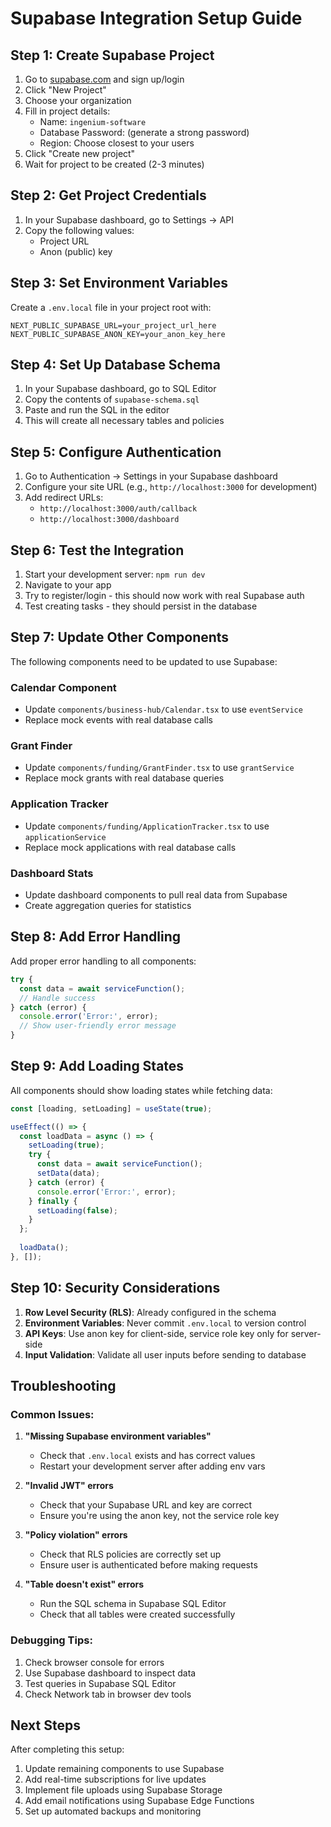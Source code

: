 # Supabase Integration Setup Guide

## Step 1: Create Supabase Project

1. Go to [supabase.com](https://supabase.com) and sign up/login
2. Click "New Project"
3. Choose your organization
4. Fill in project details:
   - Name: `ingenium-software`
   - Database Password: (generate a strong password)
   - Region: Choose closest to your users
5. Click "Create new project"
6. Wait for project to be created (2-3 minutes)

## Step 2: Get Project Credentials

1. In your Supabase dashboard, go to Settings → API
2. Copy the following values:
   - Project URL
   - Anon (public) key

## Step 3: Set Environment Variables

Create a `.env.local` file in your project root with:

```env
NEXT_PUBLIC_SUPABASE_URL=your_project_url_here
NEXT_PUBLIC_SUPABASE_ANON_KEY=your_anon_key_here
```

## Step 4: Set Up Database Schema

1. In your Supabase dashboard, go to SQL Editor
2. Copy the contents of `supabase-schema.sql`
3. Paste and run the SQL in the editor
4. This will create all necessary tables and policies

## Step 5: Configure Authentication

1. Go to Authentication → Settings in your Supabase dashboard
2. Configure your site URL (e.g., `http://localhost:3000` for development)
3. Add redirect URLs:
   - `http://localhost:3000/auth/callback`
   - `http://localhost:3000/dashboard`

## Step 6: Test the Integration

1. Start your development server: `npm run dev`
2. Navigate to your app
3. Try to register/login - this should now work with real Supabase auth
4. Test creating tasks - they should persist in the database

## Step 7: Update Other Components

The following components need to be updated to use Supabase:

### Calendar Component
- Update `components/business-hub/Calendar.tsx` to use `eventService`
- Replace mock events with real database calls

### Grant Finder
- Update `components/funding/GrantFinder.tsx` to use `grantService`
- Replace mock grants with real database queries

### Application Tracker
- Update `components/funding/ApplicationTracker.tsx` to use `applicationService`
- Replace mock applications with real database calls

### Dashboard Stats
- Update dashboard components to pull real data from Supabase
- Create aggregation queries for statistics

## Step 8: Add Error Handling

Add proper error handling to all components:

```typescript
try {
  const data = await serviceFunction();
  // Handle success
} catch (error) {
  console.error('Error:', error);
  // Show user-friendly error message
}
```

## Step 9: Add Loading States

All components should show loading states while fetching data:

```typescript
const [loading, setLoading] = useState(true);

useEffect(() => {
  const loadData = async () => {
    setLoading(true);
    try {
      const data = await serviceFunction();
      setData(data);
    } catch (error) {
      console.error('Error:', error);
    } finally {
      setLoading(false);
    }
  };
  
  loadData();
}, []);
```

## Step 10: Security Considerations

1. **Row Level Security (RLS)**: Already configured in the schema
2. **Environment Variables**: Never commit `.env.local` to version control
3. **API Keys**: Use anon key for client-side, service role key only for server-side
4. **Input Validation**: Validate all user inputs before sending to database

## Troubleshooting

### Common Issues:

1. **"Missing Supabase environment variables"**
   - Check that `.env.local` exists and has correct values
   - Restart your development server after adding env vars

2. **"Invalid JWT" errors**
   - Check that your Supabase URL and key are correct
   - Ensure you're using the anon key, not the service role key

3. **"Policy violation" errors**
   - Check that RLS policies are correctly set up
   - Ensure user is authenticated before making requests

4. **"Table doesn't exist" errors**
   - Run the SQL schema in Supabase SQL Editor
   - Check that all tables were created successfully

### Debugging Tips:

1. Check browser console for errors
2. Use Supabase dashboard to inspect data
3. Test queries in Supabase SQL Editor
4. Check Network tab in browser dev tools

## Next Steps

After completing this setup:

1. Update remaining components to use Supabase
2. Add real-time subscriptions for live updates
3. Implement file uploads using Supabase Storage
4. Add email notifications using Supabase Edge Functions
5. Set up automated backups and monitoring 